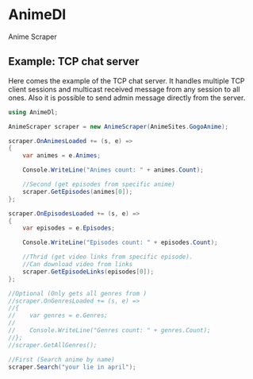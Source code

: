 # AnimeDl
Anime Scraper

## Example: TCP chat server
Here comes the example of the TCP chat server. It handles multiple TCP client
sessions and multicast received message from any session to all ones. Also it
is possible to send admin message directly from the server.

```c#
using AnimeDl;

AnimeScraper scraper = new AnimeScraper(AnimeSites.GogoAnime);

scraper.OnAnimesLoaded += (s, e) =>
{
    var animes = e.Animes;

    Console.WriteLine("Animes count: " + animes.Count);

    //Second (get episodes from specific anime)
    scraper.GetEpisodes(animes[0]);
};

scraper.OnEpisodesLoaded += (s, e) =>
{
    var episodes = e.Episodes;

    Console.WriteLine("Episodes count: " + episodes.Count);

    //Thrid (get video links from specific episode).
    //Can download video from links
    scraper.GetEpisodeLinks(episodes[0]);
};

//Optional (Only gets all genres from )
//scraper.OnGenresLoaded += (s, e) =>
//{
//    var genres = e.Genres;
//
//    Console.WriteLine("Genres count: " + genres.Count);
//};
//scraper.GetAllGenres();

//First (Search anime by name)
scraper.Search("your lie in april");
```
